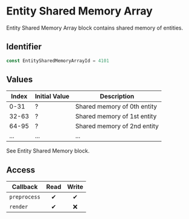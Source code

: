 # Entity Shared Memory Array

Entity Shared Memory Array block contains shared memory of entities.

## Identifier

```ts
const EntitySharedMemoryArrayId = 4101
```

## Values

| Index | Initial Value | Description                 |
| ----- | ------------- | --------------------------- |
| 0-31  | ?             | Shared memory of 0th entity |
| 32-63 | ?             | Shared memory of 1st entity |
| 64-95 | ?             | Shared memory of 2nd entity |
| ...   | ...           | ...                         |

See Entity Shared Memory block.

## Access

| Callback     | Read | Write |
| ------------ | :--: | :---: |
| `preprocess` |  ✔   |   ✔   |
| `render`     |  ✔   |  ❌   |
